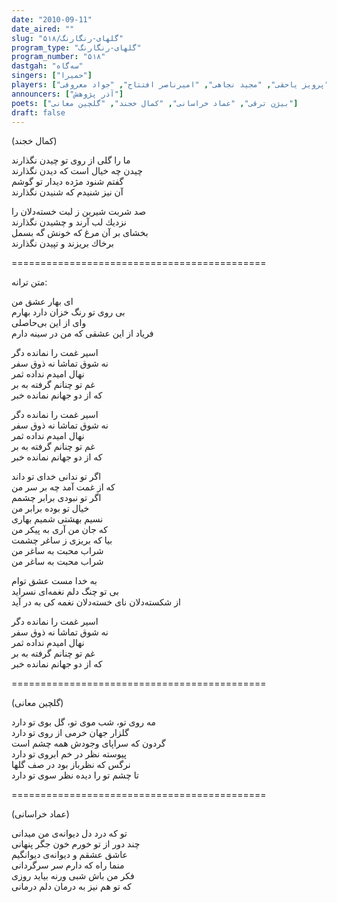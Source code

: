 ```yaml
---
date: "2010-09-11"
date_aired: ""
slug: "گلهای-رنگارنگ/۵۱۸"
program_type: "گلهای-رنگارنگ"
program_number: "۵۱۸"
dastgah: "سه‌گاه"
singers: ["حمیرا"]
players: ["پرویز یاحقی", "مجید نجاهی", "امیرناصر افتتاح", "جواد معروفی"]
announcers: ["آذر پژوهش"]
poets: ["بیژن ترقی", "عماد خراسانی", "كمال خجند", "گلچین معانی"]
draft: false
---
```


(كمال خجند)  

ما را گلی از روی تو چیدن نگذارند  
چیدن چه خیال است كه دیدن نگذارند  
گفتم شنود مژده دیدار تو گوشم  
آن نیز شنیدم كه شنیدن نگذارند  

صد شربت شیرین ز لبت خسته‌دلان را  
نزدیك لب آرند و چشیدن نگذارند  
بخشای بر آن مرغ كه خونش گه بسمل  
برخاك بریزند و تپیدن نگذارند  

============================================  

متن ترانه:  

ای بهار عشق من  
بی روی تو رنگ خزان دارد بهارم  
وای از این بی‌حاصلی  
فریاد از این عشقی كه من در سینه دارم  

اسیر غمت را نمانده دگر  
نه شوق تماشا نه ذوق سفر  
نهال امیدم نداده ثمر  
غم تو چنانم گرفته به بر  
كه از دو جهانم نمانده خبر  

اسیر غمت را نمانده دگر  
نه شوق تماشا نه ذوق سفر  
نهال امیدم نداده ثمر  
غم تو چنانم گرفته به بر  
كه از دو جهانم نمانده خبر  

اگر تو ندانی خدای تو داند  
كه از غمت آمد چه بر سر من  
اگر تو نبودی برابر چشمم  
خیال تو بوده برابر من  
نسیم بهشتی شمیم بهاری  
كه جان من آری به پیكر من  
بیا كه بریزی ز ساغر چشمت  
شراب محبت به ساغر من  
شراب محبت به ساغر من  

به خدا مست عشق توام  
بی تو چنگ دلم نغمه‌ای نسراید  
از شكسته‌دلان نای خسته‌دلان نغمه كی به در آید  

اسیر غمت را نمانده دگر  
نه شوق تماشا نه ذوق سفر  
نهال امیدم نداده ثمر  
غم تو چنانم گرفته به بر  
كه از دو جهانم نمانده خبر  

============================================  

(گلچین معانی)  

مه روی تو، شب موی تو، گل بوی تو دارد  
گلزار جهان خرمی از روی تو دارد  
گردون که سراپای وجودش همه چشم است  
پیوسته نظر در خم ابروی تو دارد  
نرگس که نظرباز بود در صف گلها  
تا چشم تو را دیده نظر سوی تو دارد  

============================================  

(عماد خراسانی)  

تو که درد دل دیوانه‌ی من میدانی  
چند دور از تو خورم خون جگر پنهانی  
عاشق عشقم و دیوانه‌ی دیوانگیم  
منما راه که دارم سر سرگردانی  
فکر من باش شبی ورنه بیاید روزی  
که تو هم نیز به درمان دلم درمانی  
